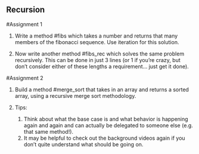 ## Recursion

#Assignment 1

1. Write a method #fibs which takes a number and returns that many members of the fibonacci sequence. Use iteration for this solution.

2. Now write another method #fibs_rec which solves the same problem recursively. This can be done in just 3 lines (or 1 if you’re crazy, but don’t consider either of these lengths a requirement… just get it done).

#Assignment 2

1. Build a method #merge_sort that takes in an array and returns a sorted array, using a recursive merge sort methodology.

2. Tips:
    1. Think about what the base case is and what behavior is happening again and again and can actually be delegated to someone else (e.g. that same method!).
    2.  It may be helpful to check out the background videos again if you don’t quite understand what should be going on.


